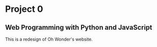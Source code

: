 # Project 0

## Web Programming with Python and JavaScript

This is a redesign of Oh Wonder's website.
